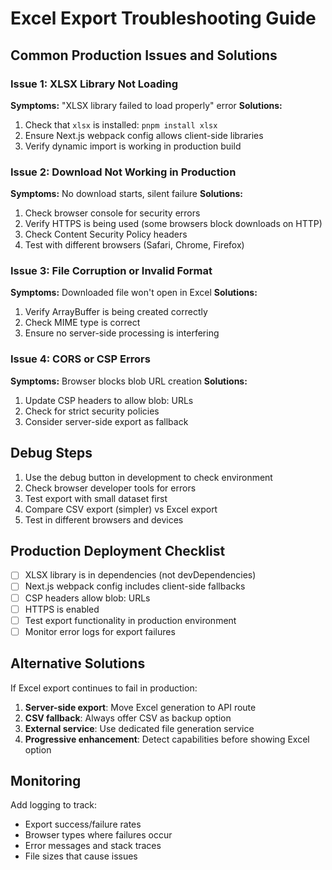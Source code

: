 # Excel Export Troubleshooting Guide

## Common Production Issues and Solutions

### Issue 1: XLSX Library Not Loading

**Symptoms:** "XLSX library failed to load properly" error **Solutions:**

1. Check that `xlsx` is installed: `pnpm install xlsx`
2. Ensure Next.js webpack config allows client-side libraries
3. Verify dynamic import is working in production build

### Issue 2: Download Not Working in Production

**Symptoms:** No download starts, silent failure **Solutions:**

1. Check browser console for security errors
2. Verify HTTPS is being used (some browsers block downloads on HTTP)
3. Check Content Security Policy headers
4. Test with different browsers (Safari, Chrome, Firefox)

### Issue 3: File Corruption or Invalid Format

**Symptoms:** Downloaded file won't open in Excel **Solutions:**

1. Verify ArrayBuffer is being created correctly
2. Check MIME type is correct
3. Ensure no server-side processing is interfering

### Issue 4: CORS or CSP Errors

**Symptoms:** Browser blocks blob URL creation **Solutions:**

1. Update CSP headers to allow blob: URLs
2. Check for strict security policies
3. Consider server-side export as fallback

## Debug Steps

1. Use the debug button in development to check environment
2. Check browser developer tools for errors
3. Test export with small dataset first
4. Compare CSV export (simpler) vs Excel export
5. Test in different browsers and devices

## Production Deployment Checklist

- [ ] XLSX library is in dependencies (not devDependencies)
- [ ] Next.js webpack config includes client-side fallbacks
- [ ] CSP headers allow blob: URLs
- [ ] HTTPS is enabled
- [ ] Test export functionality in production environment
- [ ] Monitor error logs for export failures

## Alternative Solutions

If Excel export continues to fail in production:

1. **Server-side export**: Move Excel generation to API route
2. **CSV fallback**: Always offer CSV as backup option
3. **External service**: Use dedicated file generation service
4. **Progressive enhancement**: Detect capabilities before showing Excel option

## Monitoring

Add logging to track:

- Export success/failure rates
- Browser types where failures occur
- Error messages and stack traces
- File sizes that cause issues
